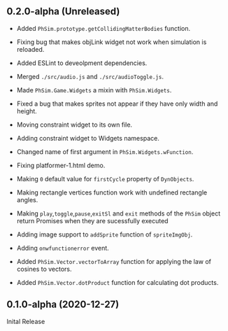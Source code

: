 ## 0.2.0-alpha (Unreleased)

* Added `PhSim.prototype.getCollidingMatterBodies` function.

* Fixing bug that makes objLink widget not work when simulation is reloaded.

* Added ESLint to deveolpment dependencies.

* Merged `./src/audio.js` and `./src/audioToggle.js`.

* Made `PhSim.Game.Widgets` a mixin with `PhSim.Widgets`.

* Fixed a bug that makes sprites not appear if they have only width and height.

* Moving constraint widget to its own file.

* Adding constraint widget to Widgets namespace.

* Changed name of first argument in `PhSim.Widgets.wFunction`.

* Fixing platformer-1.html demo.

* Making `0` default value for `firstCycle` property of `DynObjects`.

* Making rectangle vertices function work with undefined rectangle angles.

* Making `play`,`toggle`,`pause`,`exitSl` and `exit` methods of the `PhSim` object return Promises when they are sucessfully executed

* Adding image support to `addSprite` function of `spriteImgObj`.

* Adding `onwfunctionerror` event.

* Added `PhSim.Vector.vectorToArray` function for applying the law of cosines to vectors.

* Added `PhSim.Vector.dotProduct` function for calculating dot products.

## 0.1.0-alpha (2020-12-27)
Inital Release